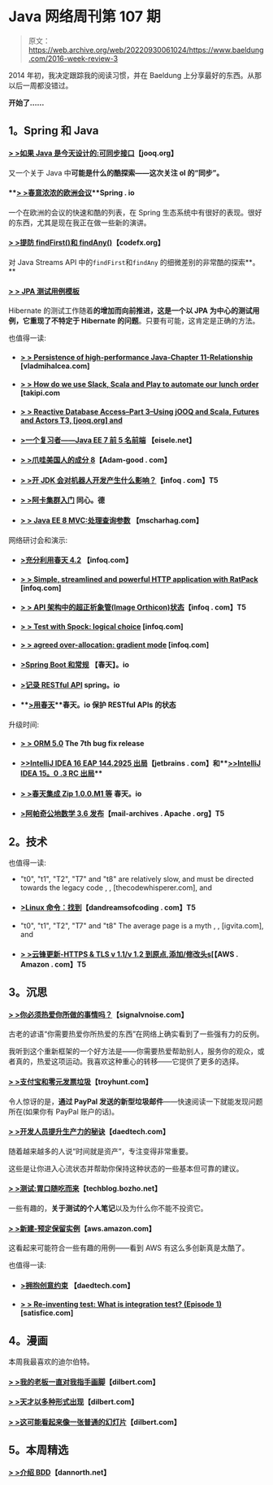 # Java 网络周刊第 107 期

> 原文：<https://web.archive.org/web/20220930061024/https://www.baeldung.com/2016-week-review-3>

2014 年初，我决定跟踪我的阅读习惯，并在 Baeldung 上分享最好的东西。从那以后一周都没错过。

**开始了……**

## **1。Spring 和 Java**

#### **[> >如果 Java 是今天设计的:可同步接口](https://web.archive.org/web/20220626104710/http://blog.jooq.org/2016/01/12/if-java-were-designed-today-the-synchronizable-interface/)**【jooq.org】

又一个关于 Java 中**可能是什么的酷探索——这次关注 ol 的“同步”。**

#### **[> >春意浓浓的欧洲会议](https://web.archive.org/web/20220626104710/https://spring.io/blog/2016/01/11/european-conferences-with-strong-spring-content)**Spring . io

一个在欧洲的会议的快速和酷的列表，在 Spring 生态系统中有很好的表现。很好的东西，尤其是现在我正在做一些新的演讲。

#### **[> >提防 findFirst()和 findAny()](https://web.archive.org/web/20220626104710/http://blog.codefx.org/java/stream-findfirst-findany-reduce/)**【codefx.org】

对 Java Streams API 中的`findFirst`和`findAny` 的细微差别的非常酷的探索**。**

#### **[> > JPA 测试用例模板](https://web.archive.org/web/20220626104710/http://in.relation.to/2016/01/14/hibernate-jpa-test-case-template/)**

Hibernate 的测试工作随着**的增加而向前推进，这是一个以 JPA 为中心的测试用例，它重现了不特定于 Hibernate 的问题**。只要有可能，这肯定是正确的方法。

也值得一读:

*   #### [**> > Persistence of high-performance Java-Chapter 11-Relationship**](https://web.archive.org/web/20220626104710/http://vladmihalcea.com/2016/01/11/high-performance-java-persistence-chapter-11-relationships/) [vladmihalcea.com]

*   #### **[> > How do we use Slack, Scala and Play to automate our lunch order](https://web.archive.org/web/20220626104710/http://blog.takipi.com/how-we-used-slack-scala-and-play-to-automate-our-lunch-order/)** [takipi.com

*   #### [> **> Reactive Database Access–Part 3–Using jOOQ and Scala, Futures and Actors** T3, [jooq.org] and](https://web.archive.org/web/20220626104710/http://blog.jooq.org/2016/01/14/reactive-database-access-part-3-using-jooq-with-scala-futures-and-actors/)

*   #### **[>一个复习者——Java EE 7 前 5 名前端](https://web.archive.org/web/20220626104710/http://blog.eisele.net/2016/01/a-refresher-top-5-java-ee-7-frontend.html)** 【eisele.net】

*   #### **[> >爪哇美国人的成分 8](https://web.archive.org/web/20220626104710/http://www.adam-bien.com/roller/abien/entry/the_ingredients_of_java_ee)**【Adam-good . com】

*   #### **[> >开 JDK 会对机器人开发产生什么影响？](https://web.archive.org/web/20220626104710/http://www.infoq.com/news/2016/01/openjdk-android-debate)**【infoq . com】T5

*   #### **[> >阿卡集群入门](https://web.archive.org/web/20220626104710/https://blog.codecentric.de/en/2016/01/getting-started-akka-cluster/)** 同心。德

*   #### **[> > Java EE 8 MVC:处理查询参数](https://web.archive.org/web/20220626104710/http://www.mscharhag.com/java-ee-mvc/query-parameters)** 【mscharhag.com】

网络研讨会和演示:

*   #### **[>充分利用春天 4.2](https://web.archive.org/web/20220626104710/http://www.infoq.com/presentations/testing-spring-4-2)** 【infoq.com】

*   #### [**> > Simple, streamlined and powerful HTTP application with RatPack**](https://web.archive.org/web/20220626104710/http://www.infoq.com/presentations/ratpack-http) [infoq.com]

*   #### **[> > API 架构中的超正析象管(Image Orthicon)状态](https://web.archive.org/web/20220626104710/http://www.infoq.com/presentations/api-io-state)**【infoq . com】T5

*   #### **[> > Test with Spock: logical choice](https://web.archive.org/web/20220626104710/http://www.infoq.com/presentations/testng-groovy-spock)** [infoq.com]

*   #### **[> > agreed over-allocation: gradient mode](https://web.archive.org/web/20220626104710/http://www.infoq.com/presentations/gradle-maven)** [infoq.com]

*   #### **[>Spring Boot 和常规](https://web.archive.org/web/20220626104710/https://spring.io/blog/2016/01/12/springone2gx-2015-replay-spring-boot-and-groovy)** 【春天】。io

*   #### [>**记录 RESTful API**](https://web.archive.org/web/20220626104710/https://spring.io/blog/2016/01/12/springone2gx-2015-replay-documenting-restful-apis) spring。io

*   #### **[>用春天](https://web.archive.org/web/20220626104710/https://spring.io/blog/2016/01/12/springone2gx-2015-replay-the-state-of-securing-restful-apis-with-spring)**春天。io 保护 RESTful APIs 的状态

升级时间:

*   #### **[> > ORM 5.0](https://web.archive.org/web/20220626104710/http://in.relation.to/2016/01/13/hibernate-orm-507-final-release/)** The 7th bug fix release

*   #### **[>>IntelliJ IDEA 16 EAP 144.2925 出局](https://web.archive.org/web/20220626104710/http://blog.jetbrains.com/idea/2016/01/intellij-idea-16-eap-144-2925-is-out/)**【jetbrains . com】和**[>>IntelliJ IDEA 15。0 .3 RC 出局](https://web.archive.org/web/20220626104710/http://blog.jetbrains.com/idea/2016/01/intellij-idea-15-0-3-rc-is-out/)**

*   #### **[> >春天集成 Zip 1.0.0.M1 等](https://web.archive.org/web/20220626104710/https://spring.io/blog/2016/01/12/spring-integration-zip-1-0-0-m1-and-others)** 春天。io

*   #### **[>阿帕奇公地数学 3.6 发布](https://web.archive.org/web/20220626104710/https://mail-archives.apache.org/mod_mbox/www-announce/201601.mbox/%3C568CDA31.3000806%40apache.org%3E)**【mail-archives . Apache . org】T5

## **2。技术**

也值得一读:

*   "t0", "t1", "T2", "T7" and "t8" are relatively slow, and must be directed towards the legacy code , , [thecodewhisperer.com], and
*   #### [>**Linux 命令：找到**](https://web.archive.org/web/20220626104710/http://dandreamsofcoding.com/2016/01/11/linux-commands-find/)【dandreamsofcoding . com】T5

*   "t0", "t1", "T2", "T7" and "t8" The average page is a myth , , [igvita.com], and
*   #### [**> >云锋更新-HTTPS & TLS v 1.1/v 1.2 到原点,添加/修改头**s](https://web.archive.org/web/20220626104710/https://aws.amazon.com/blogs/aws/cloudfront-update-https-tls-v1-1v1-2-to-the-origin-addmodify-headers/)[【AWS . Amazon . com】T5

## **3。沉思**

#### **[> >你必须热爱你所做的事情吗？](https://web.archive.org/web/20220626104710/https://m.signalvnoise.com/do-you-have-to-love-what-you-do-762fa0a50bad#.ryz1k5dmu)**【signalvnoise.com】

古老的谚语“你需要热爱你所热爱的东西”在网络上确实看到了一些强有力的反例。

我听到这个重新框架的一个好方法是——你需要热爱帮助别人，服务你的观众，或者真的，热爱这项运动。我喜欢这种重心的转移——它提供了更多的选择。

#### [> **>支付宝和零元发票垃圾**](https://web.archive.org/web/20220626104710/https://www.troyhunt.com/2016/01/paypal-and-zero-dollar-invoice-spam.html)【troyhunt.com】

令人惊讶的是，**通过 PayPal 发送的新型垃圾邮件**——快速阅读一下就能发现问题所在(如果你有 PayPal 账户的话)。

#### **[> >开发人员提升生产力的秘诀](https://web.archive.org/web/20220626104710/http://www.daedtech.com/developer-tips-sublime-productivity/)**【daedtech.com】

随着越来越多的人说“时间就是资产”，专注变得非常重要。

这些是让你进入心流状态并帮助你保持这种状态的一些基本但可靠的建议。

#### **[> >测试:胃口随吃而来](https://web.archive.org/web/20220626104710/http://techblog.bozho.net/testing-appetite-comes-with-eating/)**【techblog.bozho.net】

一些有趣的，**关于测试的个人笔记**以及为什么你不能不投资它。

#### **[> >新建-预定保留实例](https://web.archive.org/web/20220626104710/https://aws.amazon.com/blogs/aws/new-scheduled-reserved-instances/)**【aws.amazon.com】

这看起来可能符合一些有趣的用例——看到 AWS 有这么多创新真是太酷了。

也值得一读:

*   #### **[>拥抱创意约束](https://web.archive.org/web/20220626104710/http://www.daedtech.com/embracing-creative-constraints/)** 【daedtech.com】

*   #### **[> > Re-inventing test: What is integration test? (Episode 1)](https://web.archive.org/web/20220626104710/http://www.satisfice.com/blog/archives/1570)** [satisfice.com]

## **4。漫画**

本周我最喜欢的迪尔伯特。

#### **[> >我的老板一直对我指手画脚](https://web.archive.org/web/20220626104710/http://dilbert.com/strip/2011-09-23)**【dilbert.com】

#### **[> >天才以多种形式出现](https://web.archive.org/web/20220626104710/http://dilbert.com/strip/2011-09-19)**【dilbert.com】

#### **[> >这可能看起来像一张普通的幻灯片](https://web.archive.org/web/20220626104710/http://dilbert.com/strip/2011-09-27)**【dilbert.com】

## **5。本周精选**

#### **[> >介绍 BDD](https://web.archive.org/web/20220626104710/http://dannorth.net/introducing-bdd/)**【dannorth.net】